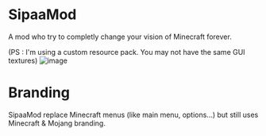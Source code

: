 # SipaaMod
A mod who try to completly change your vision of Minecraft forever.

(PS : I'm using a custom resource pack. You may not have the same GUI textures)
![image](https://github.com/RaphMar2021/SipaaMod/assets/81994075/9241cf20-3c01-4550-bcbc-aa20f619229e)

# Branding
SipaaMod replace Minecraft menus (like main menu, options...) but still uses Minecraft & Mojang branding.
